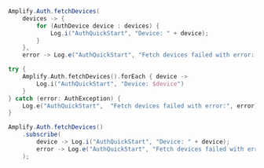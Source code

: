 <amplify-block-switcher>
<amplify-block name="Java">

```java
Amplify.Auth.fetchDevices(
    devices -> {
        for (AuthDevice device : devices) {
            Log.i("AuthQuickStart", "Device: " + device);
        }
    },
    error -> Log.e("AuthQuickStart", "Fetch devices failed with error: " + error.toString()));
```

</amplify-block>
<amplify-block name="Kotlin">

```kotlin
try {
    Amplify.Auth.fetchDevices().forEach { device ->
        Log.i("AuthQuickStart", "Device: $device")
    }
} catch (error: AuthException) {
    Log.e("AuthQuickStart",  "Fetch devices failed with error:", error)
}
```

</amplify-block>
<amplify-block name="RxJava">

```java
Amplify.Auth.fetchDevices()
    .subscribe(
        device -> Log.i("AuthQuickStart", "Device: " + device);
        error -> Log.e("AuthQuickStart", "Fetch devices failed with error: " + error.toString())
    );
```

</amplify-block>
</amplify-block-switcher>
